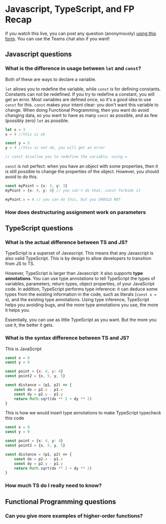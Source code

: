 # Javascript, TypeScript, and FP Recap

If you watch this live, you can post any question (anonymously) [using this form](https://forms.gle/Jn5Dye1EsDKafyNd9). You can use the Teams chat also if you want!

## Javascript questions

### What is the difference in usage between `let` and `const`?

Both of these are ways to declare a variable.

`let` allows you to redefine the variable, while `const` is for defining constants. Constants can not be redefined. If you try to redefine a constant, you will get an error. Most variables are defined once, so it's a good idea to use `const` for this. `const` makes your intent clear: you don't want this variable to change. When doing Functional Programming, then you want do avoid changing data, so you want to have as many `const` as possible, and as few (possibly zero) `let` as possible.

```typescript
let x = 3
x = 4 //this is ok

const y = 3
y = 4 //this is not ok, you will get an error

// const disallow you to redefine the variable, using =
```

`const` is not perfect: when you have an object with some properties, then it is still possible to change the properties of the object. However, you should avoid to do this.

```typescript
const myPoint = {x: 3, y: 3}
myPoint = {x: 4, y: 4} // you can't do that, const forbids it

myPoint.x = 4 // you can do this, but you SHOULD NOT
```

### How does destructuring assignment work on parameters

## TypeScript questions

### What is the actual difference between TS and JS?

TypeScript is a superset of Javascript. This means that any Javascript is also valid TypeScript. This is by design to allow developers to transition from JS to TS. 

However, TypeScript is larger than Javascript: it also supports **type annotations**. You can use type annotations to tell TypeScript the types of variables, parameters, return types, object properties, of your JavaScript code. In addition, TypeScript performs type inference: it can deduce some types from the existing information in the code, such as literals (`const x = 4`), and the existing type annotations. Using type inference, TypeScript helps you avoiding bugs, and the more type annotations you use, the more it helps you.

Essentially, you can use as little TypeScript as you want. But the more you use it, the better it gets.

### What is the syntax difference between TS and JS?

This is JavaScript
```javascript
const x = 8
const y = 9

const point = {x: 4, y: 4}
const point2 = {x, 5, y, 5}

const distance = (p1, p2) => {
    const dx = p2.x - p1.x
    const dy = p2.y - p1.y
    return Math.sqrt(dx ** 2 + dy ** 2)
}
```

This is how we would insert type annotations to make TypeScript typecheck this code
```typescript
const x = 8
const y = 9

const point = {x: 4, y: 4}
const point2 = {x, 5, y, 5}

const distance = (p1, p2) => {
    const dx = p2.x - p1.x
    const dy = p2.y - p1.y
    return Math.sqrt(dx ** 2 + dy ** 2)
}
```

### How much TS do I really need to know?

## Functional Programming questions

### Can you give more examples of higher-order functions? 




